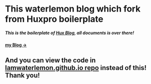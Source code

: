 # This waterlemon blog which fork from Huxpro boilerplate

##### This is the boilerplate of [Hux Blog](https://github.com/Huxpro/huxpro.github.io), all documents is over there!

#### [my Blog &rarr;](http://Iamwaterlemon.github.io)

## And you can view the code in [Iamwaterlemon.github.io repo](https://github.com/Iamwaterlemon/Iamwaterlemon.github.io) instead of this! Thank you!
